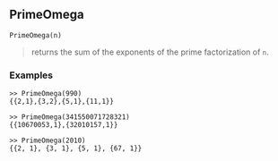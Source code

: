 ## PrimeOmega

```
PrimeOmega(n)
```

> returns the sum of the exponents of the prime factorization of `n`. 
 
### Examples  

```
>> PrimeOmega(990)
{{2,1},{3,2},{5,1},{11,1}}
```

```
>> PrimeOmega(341550071728321)
{{10670053,1},{32010157,1}}
```   

```
>> PrimeOmega(2010)
{{2, 1}, {3, 1}, {5, 1}, {67, 1}}
```
   